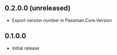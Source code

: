 ## 0.2.0.0 (unreleased)

* Export version number in Passman.Core.Version

## 0.1.0.0

* Initial release
